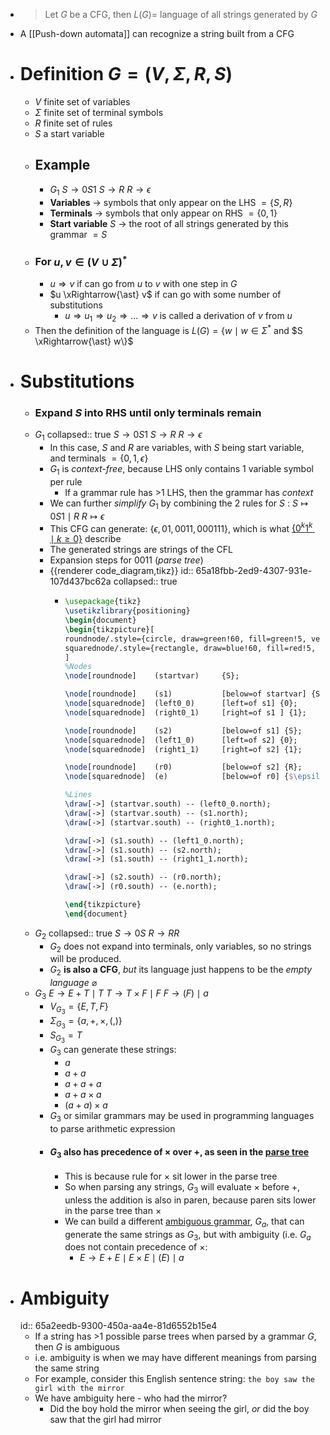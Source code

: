 - > Let $G$ be a CFG, then $L(G) =$ language of all strings generated by $G$
- A [[Push-down automata]] can recognize a string built from a CFG
- # Definition $G = (V, \Sigma, R, S)$
	- $V$ finite set of variables
	- $\Sigma$ finite set of terminal symbols
	- $R$ finite set of rules
	- $S$ a start variable
	- ## Example
		- $G_1$
		  $S \rightarrow  0S1$
		  $S \rightarrow  R$
		  $R \rightarrow  \epsilon$
		- **Variables** -> symbols that only appear on the LHS $= \{S, R\}$
		- **Terminals** -> symbols that only appear on RHS $= \{0, 1\}$
		- **Start variable** $S$ -> the root of all strings generated by this grammar $=S$
	- ### For $u, v \in (V \cup \Sigma)^\ast$
		- $u \Rightarrow v$ if can go from $u$ to $v$ with one step in $G$
		- $u \xRightarrow{\ast} v$ if can go with some number of substitutions
			- $u \Rightarrow u_1 \Rightarrow u_2 \Rightarrow \dots \Rightarrow v$ is called a derivation of $v$ from $u$
	- Then the definition of the language is $L(G) = \{w \mid w \in \Sigma^\ast$ and $S \xRightarrow{\ast} w\}$
- # Substitutions
	- ### Expand $S$ into RHS until only terminals remain
	- $G_1$
	  collapsed:: true
	  $S \rightarrow  0S1$
	  $S \rightarrow  R$
	  $R \rightarrow  \epsilon$
		- In this case, $S$ and $R$ are variables, with $S$ being start variable, and terminals $= \{0, 1, \epsilon\}$
		- $G_1$ is *context-free*, because LHS only contains 1 variable symbol per rule
			- If a grammar rule has >1 LHS, then the grammar has *context*
		- We can further *simplify* $G_1$  by combining the 2 rules for $S$ :
		  $S \mapsto 0S1 \mid R$
		  $R \mapsto \epsilon$
		- This CFG can generate: $\{\epsilon, 01, 0011, 000111\}$, which is what [$\{0^k1^k \mid k \geq 0\}$](((65a173fb-af9f-49f8-9269-c92c2df58776))) describe
		- The generated strings are strings of the CFL
		- Expansion steps for $0011$ (*parse tree*)
		- {{renderer code_diagram,tikz}}
		  id:: 65a18fbb-2ed9-4307-931e-107d437bc62a
		  collapsed:: true
			- ```tikz
			  \usepackage{tikz}
			  \usetikzlibrary{positioning}
			  \begin{document}
			  \begin{tikzpicture}[
			  roundnode/.style={circle, draw=green!60, fill=green!5, very thick, minimum size=7mm},
			  squarednode/.style={rectangle, draw=blue!60, fill=red!5, very thick, minimum size=5mm},
			  ]
			  %Nodes
			  \node[roundnode]    (startvar)     {S};
			  
			  \node[roundnode]    (s1)           [below=of startvar] {S};
			  \node[squarednode]  (left0_0)      [left=of s1] {0};
			  \node[squarednode]  (right0_1)     [right=of s1 ] {1};
			  
			  \node[roundnode]    (s2)           [below=of s1] {S};
			  \node[squarednode]  (left1_0)      [left=of s2] {0};
			  \node[squarednode]  (right1_1)     [right=of s2] {1};
			  
			  \node[roundnode]    (r0)           [below=of s2] {R};
			  \node[squarednode]  (e)            [below=of r0] {$\epsilon$};
			  
			  %Lines
			  \draw[->] (startvar.south) -- (left0_0.north);
			  \draw[->] (startvar.south) -- (s1.north);
			  \draw[->] (startvar.south) -- (right0_1.north);
			  
			  \draw[->] (s1.south) -- (left1_0.north);
			  \draw[->] (s1.south) -- (s2.north);
			  \draw[->] (s1.south) -- (right1_1.north);
			  
			  \draw[->] (s2.south) -- (r0.north);
			  \draw[->] (r0.south) -- (e.north);
			  
			  \end{tikzpicture}
			  \end{document}
			  
			  ```
	- $G_2$
	  collapsed:: true
	  $S \rightarrow  0S$
	  $R \rightarrow  RR$
		- $G_2$ does not expand into terminals, only variables, so no strings will be produced.
		- $G_2$ **is also a CFG**, *but* its language just happens to be the *empty language* $\varnothing$
	- $G_3$
	  $E \rightarrow  E+T \mid T$
	  $T \rightarrow T\times F \mid F$
	  $F \rightarrow (F) \mid a$
		- $V_{G_3} = \{E, T, F\}$
		- $\Sigma_{G_3} = \{a, +, \times, (, )\}$
		- $S_{G_3} = T$
		- $G_3$ can generate these strings:
			- $a$
			- $a+a$
			- $a+a+a$
			- $a+a \times a$
			- $(a+a) \times a$
		- $G_3$ or similar grammars may be used in programming languages to parse arithmetic expression
		- #### $G_3$ also has precedence of $\times$ over $+$, as seen in the [parse tree](((65a18fbb-2ed9-4307-931e-107d437bc62a)))
			- This is because rule for $\times$ sit lower in the parse tree
			- So when parsing any strings, $G_3$ will evaluate $\times$ before $+$, unless the addition is also in paren, because paren sits lower in the parse tree than $\times$
			- We can build a different [ambiguous grammar](((65a2eedb-9300-450a-aa4e-81d6552b15e4))), $G_a$, that can generate the same strings as $G_3$, but with ambiguity (i.e. $G_a$ does not contain precedence of $\times$:
				- $E \rightarrow E + E \mid E \times E \mid (E) \mid a$
- # Ambiguity
  id:: 65a2eedb-9300-450a-aa4e-81d6552b15e4
	- If a string has >1 possible parse trees when parsed by a grammar $G$, then $G$ is ambiguous
	- i.e. ambiguity is when we may have different meanings from parsing the same string
	- For example, consider this English sentence string: `the boy saw the girl with the mirror`
	- We have ambiguity here - who had the mirror?
		- Did the boy hold the mirror when seeing the girl, *or* did the boy saw that the girl had mirror